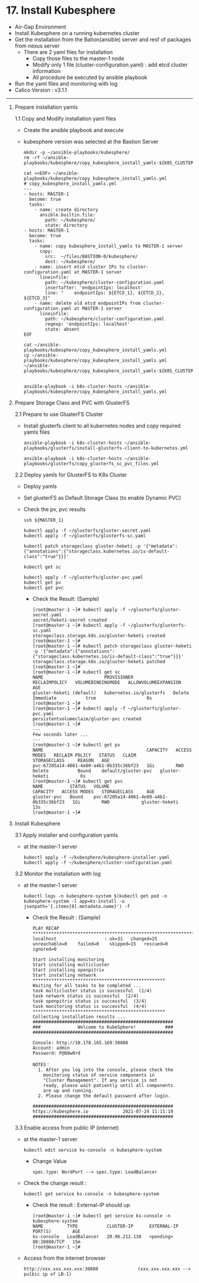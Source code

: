 # **17. Install Kubesphere**

- Air-Gap Environment
- Install Kubesphere on a running kubernetes cluster
- Get the installation from the Bation(ansible) server and resf of packages from nexus server
  - There are 2 yaml files for installation
    - Copy those files to the master-1 node
    - Modify only 1 file (cluster-configuration.yaml) : add etcd cluster information
    - All procedure be executed by ansible playbook
- Run the yaml files and monitoring with log
- Calico Version : v3.1.1

--- 

1. Prepare installation yamls
   
    1.1 Copy and Modify installation yaml files

    - Create the ansible playbook and execute
    - kubesphere version was selected at the Bastion Server

          mkdir -p ~/ansible-playbooks/kubesphere/
          rm -rf ~/ansible-playbooks/kubesphere/copy_kubesphere_install_yamls-${K8S_CLUSTER_SHORT}.yml
          
          cat <<EOF> ~/ansible-playbooks/kubesphere/copy_kubesphere_install_yamls.yml
          # copy_kubesphere_install_yamls.yml
          ---
          - hosts: MASTER-1
            become: true
            tasks:
              - name: create directory
                ansible.builtin.file:
                  path: ~/kubesphere/
                  state: directory                      
          - hosts: MASTER-1
            become: true
            tasks:
              - name: copy kubesphere_install_yamls to MASTER-1 server
                copy:
                  src:  ~/files/BASTION-0/kubesphere/
                  dest: ~/kubesphere/
              - name: insert etcd cluster IPs to cluster-configuration.yaml at MASTER-1 server
                lineinfile:
                  path: ~/kubesphere/cluster-configuration.yaml
                  insertafter: 'endpointIps: localhost'
                  line: "    endpointIps: ${ETCD_1}, ${ETCD_2}, ${ETCD_3}"
              - name: delete old etcd endpointIPs from cluster-configuration.yaml at MASTER-1 server
                lineinfile:
                  path: ~/kubesphere/cluster-configuration.yaml
                  regexp: 'endpointIps: localhost'
                  state: absent
          EOF

          cat ~/ansible-playbooks/kubesphere/copy_kubesphere_install_yamls.yml
          cp ~/ansible-playbooks/kubesphere/copy_kubesphere_install_yamls.yml ~/ansible-playbooks/kubesphere/copy_kubesphere_install_yamls-${K8S_CLUSTER_SHORT}.yml


          ansible-playbook -i k8s-cluster-hosts ~/ansible-playbooks/kubesphere/copy_kubesphere_install_yamls.yml

2. Prepare Storage Class and PVC with GlusterFS    

    2.1 Prepare to use GluaterFS Cluster

    - Install glusterfs client to all kubernetes nodes and copy required yamls files
     
          ansible-playbook -i k8s-cluster-hosts ~/ansible-playbooks/glusterfs/install-glusterfs-client-to-kubernetes.yml

          ansible-playbook -i k8s-cluster-hosts ~/ansible-playbooks/glusterfs/copy_glusterfs_sc_pvc_files.yml

    2.2 Deploy yamls for GlusterFS to K8s Cluster 
    
    - Deploy yamls
    - Set glusterFS as Default Storage Class (to enable Dynamic PVC)
    - Check the pv, pvc results

          ssh ${MASTER_1}  

          kubectl apply -f ~/glusterfs/gluster-secret.yaml
          kubectl apply -f ~/glusterfs/glusterfs-sc.yaml

          kubectl patch storageclass gluster-heketi -p '{"metadata":{"annotations":{"storageclass.kubernetes.io/is-default-class":"true"}}}'

          kubectl get sc

          kubectl apply -f ~/glusterfs/gluster-pvc.yaml
          kubectl get pv
          kubectl get pvc         

      - Check the Result: (Sample)

            [root@master-1 ~]# kubectl apply -f ~/glusterfs/gluster-secret.yaml
            secret/heketi-secret created
            [root@master-1 ~]# kubectl apply -f ~/glusterfs/glusterfs-sc.yaml
            storageclass.storage.k8s.io/gluster-heketi created
            [root@master-1 ~]#
            [root@master-1 ~]# kubectl patch storageclass gluster-heketi -p '{"metadata":{"annotations":{"storageclass.kubernetes.io/is-default-class":"true"}}}'
            storageclass.storage.k8s.io/gluster-heketi patched
            [root@master-1 ~]#
            [root@master-1 ~]# kubectl get sc
            NAME                       PROVISIONER               RECLAIMPOLICY   VOLUMEBINDINGMODE   ALLOWVOLUMEEXPANSION   AGE
            gluster-heketi (default)   kubernetes.io/glusterfs   Delete          Immediate           true                   0s
            [root@master-1 ~]#
            [root@master-1 ~]# kubectl apply -f ~/glusterfs/gluster-pvc.yaml
            persistentvolumeclaim/gluster-pvc created
            [root@master-1 ~]#
            ---
            Few seconds later ...
            ---
            [root@master-1 ~]# kubectl get pv
            NAME                                       CAPACITY   ACCESS MODES   RECLAIM POLICY   STATUS   CLAIM                 STORAGECLASS     REASON   AGE
            pvc-67205a14-4061-4e80-a4b1-0b335c36bf23   1Gi        RWO            Delete           Bound    default/gluster-pvc   gluster-heketi            6s
            [root@master-1 ~]# kubectl get pvc
            NAME          STATUS   VOLUME                                     CAPACITY   ACCESS MODES   STORAGECLASS     AGE
            gluster-pvc   Bound    pvc-67205a14-4061-4e80-a4b1-0b335c36bf23   1Gi        RWO            gluster-heketi   13s
            [root@master-1 ~]#


3. Install Kubesphere

    3.1 Apply installer and configuration yamls

    - at the master-1 server

          kubectl apply -f ~/kubesphere/kubesphere-installer.yaml
          kubectl apply -f ~/kubesphere/cluster-configuration.yaml

    3.2 Monitor the installation with log

    - at the master-1 server

          kubectl logs -n kubesphere-system $(kubectl get pod -n kubesphere-system -l app=ks-install -o jsonpath='{.items[0].metadata.name}') -f

      - Check the Result : (Sample)

            PLAY RECAP *********************************************************************
            localhost                  : ok=31   changed=25   unreachable=0    failed=0    skipped=15   rescued=0    ignored=0

            Start installing monitoring
            Start installing multicluster
            Start installing openpitrix
            Start installing network
            **************************************************
            Waiting for all tasks to be completed ...
            task multicluster status is successful  (1/4)
            task network status is successful  (2/4)
            task openpitrix status is successful  (3/4)
            task monitoring status is successful  (4/4)
            **************************************************
            Collecting installation results ...
            #####################################################
            ###              Welcome to KubeSphere!           ###
            #####################################################

            Console: http://10.178.165.169:30880
            Account: admin
            Password: P@88w0rd

            NOTES：
              1. After you log into the console, please check the
                monitoring status of service components in
                "Cluster Management". If any service is not
                ready, please wait patiently until all components
                are up and running.
              2. Please change the default password after login.

            #####################################################
            https://kubesphere.io             2021-07-24 11:11:19
            #####################################################


    3.3 Enable access from public IP (internet)

    - at the master-1 server

          kubectl edit service ks-console -n kubesphere-system

      - Change Value

            spec.type: NordPort --> spec.type: LoadBalancer

    - Check the change result :  

          kubectl get service ks-console -n kubesphere-system

      - Check the result : External-IP should up

            [root@master-1 ~]# kubectl get service ks-console -n kubesphere-system
            NAME         TYPE           CLUSTER-IP      EXTERNAL-IP   PORT(S)        AGE
            ks-console   LoadBalancer   20.96.212.138   <pending>     80:30880/TCP   15m
            [root@master-1 ~]#

    - Access from the internet browser

          http://xxx.xxx.xxx.xxx:30880               (xxx.xxx.xxx.xxx --> pulbic ip of LB-1)
